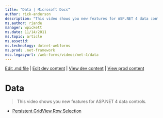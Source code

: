 ```yaml
---
title: "Data | Microsoft Docs"
author: rick-anderson
description: "This video shows you new features for ASP.NET 4 data controls."
ms.author: riande
manager: wpickett
ms.date: 11/14/2011
ms.topic: article
ms.assetid: 
ms.technology: dotnet-webforms
ms.prod: .net-framework
msc.legacyurl: /web-forms/videos/net-4/data
---
```

[Edit .md file](C:\Projects\msc\dev\Msc.Www\Web.ASP\App_Data\github\web-forms\videos\net-4\index.md) | [Edit dev content](http://www.aspdev.net/umbraco#/content/content/edit/35809) | [View dev content](http://docs.aspdev.net/tutorials/web-forms/videos/net-4/data/index.html) | [View prod content](http://www.asp.net/web-forms/videos/net-4/data)

Data
====================
> This video shows you new features for ASP.NET 4 data controls.


- [Persistent GridView Row Selection](aspnet-4-quick-hit-persistent-gridview-row-selection.md)